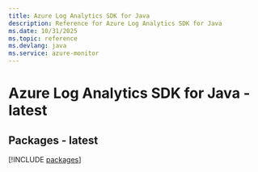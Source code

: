 ```yaml
---
title: Azure Log Analytics SDK for Java
description: Reference for Azure Log Analytics SDK for Java
ms.date: 10/31/2025
ms.topic: reference
ms.devlang: java
ms.service: azure-monitor
---
```

# Azure Log Analytics SDK for Java - latest
## Packages - latest
[!INCLUDE [packages](log-analytics-index.md)]
